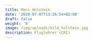 ```yaml
---
title: Mani Holstein
date: '2020-07-07T13:26:54+02:00'
draft: false
weight: '8'
image: /img/uploads/bild_holstein.jpg
description: Fluglehrer (CRI)
---
```


